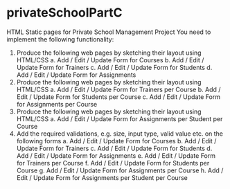 # privateSchoolPartC
HTML Static pages for Private School Management Project
You need to implement the following functionality:
1. Produce the following web pages by sketching their layout using HTML/CSS 
a. Add / Edit / Update Form for Courses 
b. Add / Edit / Update Form for Trainers 
c. Add / Edit / Update Form for Students 
d. Add / Edit / Update Form for Assignments 
2. Produce the following web pages by sketching their layout using HTML/CSS 
a. Add / Edit / Update Form for Trainers per Course 
b. Add / Edit / Update Form for Students per Course 
c. Add / Edit / Update Form for Assignments per Course 
3. Produce the following web pages by sketching their layout using HTML/CSS 
a. Add / Edit / Update Form for Assignments per Student per Course 
4. Add the required validations, e.g. size, input type, valid value etc. on the following forms 
a. Add / Edit / Update Form for Courses 
b. Add / Edit / Update Form for Trainers 
c. Add / Edit / Update Form for Students 
d. Add / Edit / Update Form for Assignments 
e. Add / Edit / Update Form for Trainers per Course 
f. Add / Edit / Update Form for Students per Course 
g. Add / Edit / Update Form for Assignments per Course 
h. Add / Edit / Update Form for Assignments per Student per Course 
